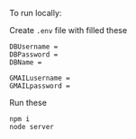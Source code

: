 To run locally: 

Create `.env` file with filled these
```
DBUsername = 
DBPassword = 
DBName = 

GMAILusername = 
GMAILpassword = 
```

Run these
```
npm i
node server
```